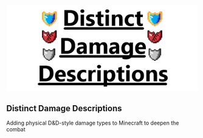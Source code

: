 ![](images/DDDBanner.png)

## Distinct Damage Descriptions
Adding physical D&amp;D-style damage types to Minecraft to deepen the combat
